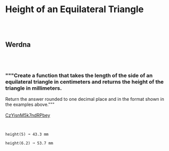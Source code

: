 # Height of an Equilateral Triangle
<br><br>
## Werdna
<br><br>
### """Create a function that takes the length of the side of an equilateral triangle in centimeters and returns the height of the triangle in millimeters.
Return the answer rounded to one decimal place and in the format shown in the examples above."""
<br><br>
[CzYisnM5k7ndRPbey](https://edabit.com/challenge/CzYisnM5k7ndRPbey)
<br><br>
```height(2) ➞ 17.3 mm

height(5) ➞ 43.3 mm

height(6.2) ➞ 53.7 mm
```

<br><br>
